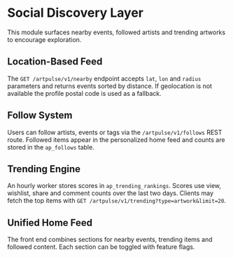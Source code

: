 # Social Discovery Layer

This module surfaces nearby events, followed artists and trending artworks to encourage exploration.

## Location-Based Feed

The `GET /artpulse/v1/nearby` endpoint accepts `lat`, `lon` and `radius` parameters and returns events sorted by distance. If geolocation is not available the profile postal code is used as a fallback.

## Follow System

Users can follow artists, events or tags via the `/artpulse/v1/follows` REST route. Followed items appear in the personalized home feed and counts are stored in the `ap_follows` table.

## Trending Engine

An hourly worker stores scores in `ap_trending_rankings`. Scores use view, wishlist, share and comment counts over the last two days. Clients may fetch the top items with `GET /artpulse/v1/trending?type=artwork&limit=20`.

## Unified Home Feed

The front end combines sections for nearby events, trending items and followed content. Each section can be toggled with feature flags.
